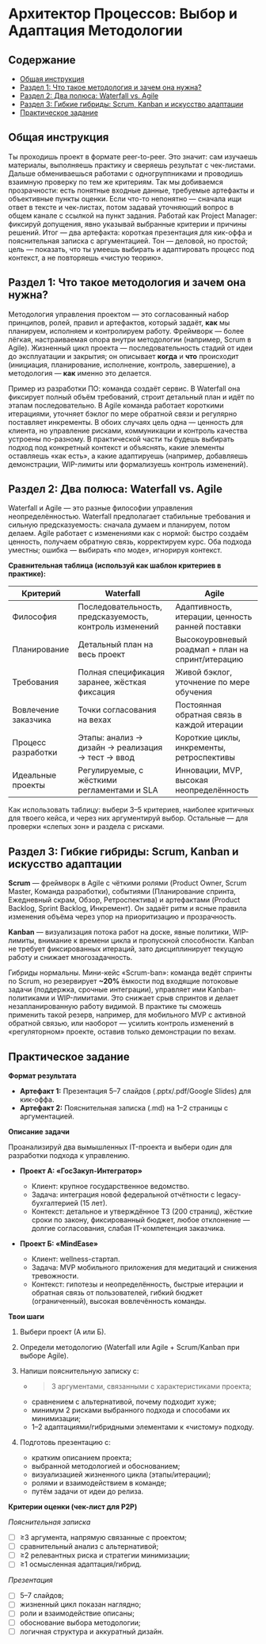 # Архитектор Процессов: Выбор и Адаптация Методологии

## Содержание

* [Общая инструкция](#общая-инструкция)
* [Раздел 1: Что такое методология и зачем она нужна?](#раздел-1-что-такое-методология-и-зачем-она-нужна)
* [Раздел 2: Два полюса: Waterfall vs. Agile](#раздел-2-два-полюса-waterfall-vs-agile)
* [Раздел 3: Гибкие гибриды: Scrum, Kanban и искусство адаптации](#раздел-3-гибкие-гибриды-scrum-kanban-и-искусство-адаптации)
* [Практическое задание](#практическое-задание)

## Общая инструкция

Ты проходишь проект в формате peer-to-peer. Это значит: сам изучаешь материалы, выполняешь практику и сверяешь результат с чек-листами. Дальше обмениваешься работами с одногруппниками и проводишь взаимную проверку по тем же критериям. Так мы добиваемся прозрачности: есть понятные входные данные, требуемые артефакты и объективные пункты оценки. Если что-то непонятно — сначала ищи ответ в тексте и чек-листах, потом задавай уточняющий вопрос в общем канале с ссылкой на пункт задания. Работай как Project Manager: фиксируй допущения, явно указывай выбранные критерии и причины решений. Итог — два артефакта: короткая презентация для кик-оффа и пояснительная записка с аргументацией. Тон — деловой, но простой; цель — показать, что ты умеешь выбирать и адаптировать процесс под контекст, а не повторяешь «чистую теорию».

## Раздел 1: Что такое методология и зачем она нужна?

Методология управления проектом — это согласованный набор принципов, ролей, правил и артефактов, который задаёт, **как** мы планируем, исполняем и контролируем работу. Фреймворк — более лёгкая, настраиваемая опора внутри методологии (например, Scrum в Agile). Жизненный цикл проекта — последовательность стадий от идеи до эксплуатации и закрытия; он описывает **когда** и **что** происходит (инициация, планирование, исполнение, контроль, завершение), а методология — **как** именно это делается.

Пример из разработки ПО: команда создаёт сервис. В Waterfall она фиксирует полный объём требований, строит детальный план и идёт по этапам последовательно. В Agile команда работает короткими итерациями, уточняет бэклог по мере обратной связи и регулярно поставляет инкременты. В обоих случаях цель одна — ценность для клиента, но управление рисками, коммуникации и контроль качества устроены по-разному. В практической части ты будешь выбирать подход под конкретный контекст и объяснять, какие элементы оставляешь «как есть», а какие адаптируешь (например, добавляешь демонстрации, WIP-лимиты или формализуешь контроль изменений).

## Раздел 2: Два полюса: Waterfall vs. Agile

Waterfall и Agile — это разные философии управления неопределённостью. Waterfall предполагает стабильные требования и сильную предсказуемость: сначала думаем и планируем, потом делаем. Agile работает с изменениями как с нормой: быстро создаём ценность, получаем обратную связь, корректируем курс. Оба подхода уместны; ошибка — выбирать «по моде», игнорируя контекст.

**Сравнительная таблица (используй как шаблон критериев в практике):**

| Критерий             | Waterfall                                               | Agile                                             |
| -------------------- | ------------------------------------------------------- | ------------------------------------------------- |
| Философия            | Последовательность, предсказуемость, контроль изменений | Адаптивность, итерации, ценность ранней поставки  |
| Планирование         | Детальный план на весь проект                           | Высокоуровневый роадмап + план на спринт/итерацию |
| Требования           | Полная спецификация заранее, жёсткая фиксация           | Живой бэклог, уточнение по мере обучения          |
| Вовлечение заказчика | Точки согласования на вехах                             | Постоянная обратная связь в каждой итерации       |
| Процесс разработки   | Этапы: анализ → дизайн → реализация → тест → ввод       | Короткие циклы, инкременты, ретроспективы         |
| Идеальные проекты    | Регулируемые, с жёсткими регламентами и SLA             | Инновации, MVP, высокая неопределённость          |

Как использовать таблицу: выбери 3–5 критериев, наиболее критичных для твоего кейса, и через них аргументируй выбор. Остальные — для проверки «слепых зон» и раздела с рисками.

## Раздел 3: Гибкие гибриды: Scrum, Kanban и искусство адаптации

**Scrum** — фреймворк в Agile с чёткими ролями (Product Owner, Scrum Master, Команда разработки), событиями (Планирование спринта, Ежедневный скрам, Обзор, Ретроспектива) и артефактами (Product Backlog, Sprint Backlog, Инкремент). Он задаёт ритм и ясные правила изменения объёма через упор на приоритизацию и прозрачность.

**Kanban** — визуализация потока работ на доске, явные политики, WIP-лимиты, внимание к времени цикла и пропускной способности. Kanban не требует фиксированных итераций, зато дисциплинирует текущую работу и снижает многозадачность.

Гибриды нормальны. Мини-кейс «Scrum-ban»: команда ведёт спринты по Scrum, но резервирует **\~20%** ёмкости под входящие потоковые задачи (поддержка, срочные интеграции), управляет ими Kanban-политиками и WIP-лимитами. Это снижает срыв спринтов и делает незапланированную работу видимой. В практике ты сможешь применить такой резерв, например, для мобильного MVP с активной обратной связью, или наоборот — усилить контроль изменений в «регуляторном» проекте, оставив только демонстрации по вехам.

## Практическое задание

**Формат результата**

* **Артефакт 1:** Презентация 5–7 слайдов (.pptx/.pdf/Google Slides) для кик-оффа.
* **Артефакт 2:** Пояснительная записка (.md) на 1–2 страницы с аргументацией.

**Описание задачи**

Проанализируй два вымышленных IT-проекта и выбери один для разработки подхода к управлению.

* **Проект А: «ГосЗакуп-Интегратор»**

  * Клиент: крупное государственное ведомство.
  * Задача: интеграция новой федеральной отчётности с legacy-бухгалтерией (15 лет).
  * Контекст: детальное и утверждённое ТЗ (200 страниц), жёсткие сроки по закону, фиксированный бюджет, любое отклонение — долгие согласования, слабая IT-компетенция заказчика.

* **Проект Б: «MindEase»**

  * Клиент: wellness-стартап.
  * Задача: MVP мобильного приложения для медитаций и снижения тревожности.
  * Контекст: гипотезы и неопределённость, быстрые итерации и обратная связь от пользователей, гибкий бюджет (ограниченный), высокая вовлечённость команды.

**Твои шаги**

1. Выбери проект (А или Б).
2. Определи методологию (Waterfall или Agile + Scrum/Kanban при выборе Agile).
3. Напиши пояснительную записку с:

   * > 3 аргументами, связанными с характеристиками проекта;
   * сравнением с альтернативой, почему подходит хуже;
   * минимум 2 рисками выбранного подхода и способами их минимизации;
   * 1–2 адаптациями/гибридными элементами к «чистому» подходу.
4. Подготовь презентацию с:

   * кратким описанием проекта;
   * выбранной методологией и обоснованием;
   * визуализацией жизненного цикла (этапы/итерации);
   * ролями и взаимодействием в команде;
   * путём задачи от идеи до релиза.

**Критерии оценки (чек-лист для P2P)**

*Пояснительная записка*

* [ ] ≥3 аргумента, напрямую связанные с проектом;
* [ ] сравнительный анализ с альтернативой;
* [ ] ≥2 релевантных риска и стратегии минимизации;
* [ ] ≥1 осмысленная адаптация/гибрид.

*Презентация*

* [ ] 5–7 слайдов;
* [ ] жизненный цикл показан наглядно;
* [ ] роли и взаимодействие описаны;
* [ ] обоснование выбора методологии;
* [ ] логичная структура и аккуратный дизайн.
